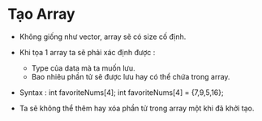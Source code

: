# Tạo Array 
- Không giống như vector, array sẽ có size cố định.
- Khi tọa 1 array ta sẽ phải xác định được :
    + Type của data mà ta muốn lưu.
    + Bao nhiêu phần tử sẽ được lưu hay có thể chứa trong array.

- Syntax : int favoriteNums[4];
           int favoriteNums[4] = {7,9,5,16};
           
- Ta sẽ không thể thêm hay xóa phần tử trong array một khi đã khởi tạo.
